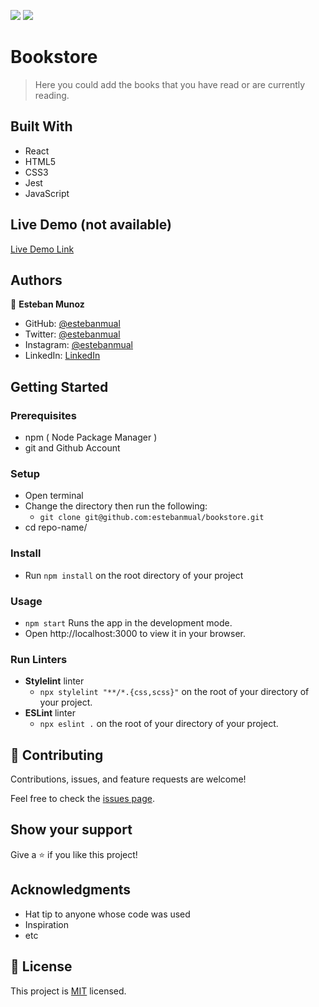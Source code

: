 ![](https://img.shields.io/badge/Microverse-blueviolet)
![](https://wakatime.com/badge/user/be79098d-c59e-407c-8952-0f274bb9e265/project/a6102384-f9d1-42aa-ba01-bc50e9be8f35.svg)

# Bookstore

> Here you could add the books that you have read or are currently reading.

## Built With

- React
- HTML5
- CSS3
- Jest
- JavaScript

## Live Demo (not available)

[Live Demo Link]('')


## Authors

👤 **Esteban Munoz**

- GitHub: [@estebanmual](https://github.com/estebanmual)
- Twitter: [@estebanmual](https://twitter.com/estebanmual)
- Instagram: [@estebanmual](https://instagram.com/estebanmual)
- LinkedIn: [LinkedIn](https://linkedin.com/in/estebanmual)


## Getting Started

### Prerequisites

  - npm ( Node Package Manager )
  - git and Github Account

### Setup

  - Open terminal
  - Change the directory then run the following:
    - `git clone git@github.com:estebanmual/bookstore.git`
  - cd repo-name/

### Install

  - Run  `npm install` on the root directory of your project


### Usage

  - `npm start` Runs the app in the development mode.
  - Open http://localhost:3000 to view it in your browser.

### Run Linters

  - **Stylelint** linter
    - `npx stylelint "**/*.{css,scss}"` on the root of your directory of your project.
  - **ESLint** linter
    - `npx eslint .` on the root of your directory of your project.


## 🤝 Contributing

Contributions, issues, and feature requests are welcome!

Feel free to check the [issues page](../../issues/).

## Show your support

Give a ⭐️ if you like this project!

## Acknowledgments

- Hat tip to anyone whose code was used
- Inspiration
- etc

## 📝 License

This project is [MIT](./MIT.md) licensed.
